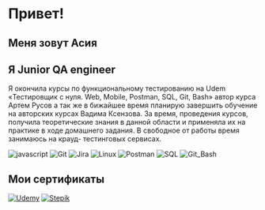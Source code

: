 # Привет! 
## Меня зовут Асия
## Я Junior QA engineer

 Я окончила курсы по функциональному тестированию на Udem «Тестировщик с нуля. Web, Mobile, Postman, SQL, Git, Bash» автор курса Артем Русов а так же в бижайшее время планирую завершить обучение на авторских курсах Вадима Ксензова. За время, проведения курсов, получила теоретические знания в данной области и применяла их на практике в ходе домашнего задания. В свободное от работы время занимаюсь на крауд- тестинговых сервисах.

![javascript](https://media-exp1.licdn.com/dms/image/C4E0BAQHbBBpO1E0m9g/company-logo_200_200/0/1648809600852?e=1665014400&v=beta&t=8IFG_JivK_ysf6YyRlJgFhZJJE5he4JIx52bc-4nZmk) ![Git](https://media-exp1.licdn.com/dms/image/C4D0BAQFY3BGhoMwEEA/company-logo_200_200/0/1626195279622?e=1665014400&v=beta&t=QxHn83h1cPnOliGUfB0JF7S1cXqMH2-XNluGFKGEv08) ![Jira](https://media-exp1.licdn.com/dms/image/C4E0BAQHLX1i-lIE1tQ/company-logo_200_200/0/1563868993354?e=1665014400&v=beta&t=HQRmcxdvZHRhDHR-JbKSaKqqUFR1DERoF_giipGsYh0) ![Linux](https://media-exp1.licdn.com/dms/image/C4D0BAQHcyWE60VErFw/company-logo_200_200/0/1643272511186?e=1665014400&v=beta&t=qNoO8RGzVjpCLGJZGjexZj0RMIvlEGAf-zSwVvmXKus) ![Postman](https://media-exp1.licdn.com/dms/image/C560BAQFf8sH83foEVg/company-logo_200_200/0/1654794308604?e=1665014400&v=beta&t=GRYf6AeP9HSR3pIV_E3oLXtVc0_oQ7doRM0-l6MogJY) ![SQL](https://i.pinimg.com/236x/67/07/d4/6707d4797d671852fe18fb9cda0a6b71.jpg?nii=t) ![Git_Bash](https://i.ytimg.com/vi/3MD53seX0_c/mqdefault.jpg)

## Мои сертификаты

[![Udemy](https://play-lh.googleusercontent.com/dsCkmJE2Fa8IjyXERAcwc5YeQ8_NvbZ4_OI8LgqyjILpXUfS5YhEcnAMajKPrZI-og=w256)](https://www.udemy.com/certificate/UC-047ac45b-1b19-4864-838f-b54deb48a59b/)    [![Stepik](https://stepik.org/media/cache/images/courses/63054/cover_foIuz1t/6bc976a3abd69e9e3e5163a5973a8ccf.jpg)](https://stepik.org/cert/1552900)